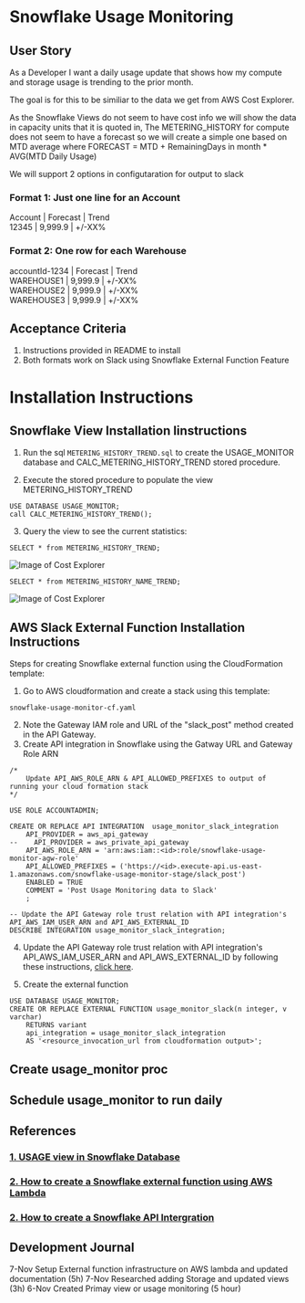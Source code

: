 # Snowflake Usage Monitoring
## User Story
As a Developer I want a daily usage update that shows how my compute and storage usage is trending to the prior month.

The goal is for this to be similiar to the data we get from AWS Cost Explorer.  

As the Snowflake Views do not seem to have cost info we will show the data in capacity units that it is quoted in,
The METERING_HISTORY for compute does not seem to have a forecast so we will create a simple one based on MTD average where 
	FORECAST = MTD + RemainingDays in month * AVG(MTD Daily Usage)

We will support 2 options in configutaration for output to slack

### Format 1: Just one line for an Account

Account | Forecast |  Trend<BR>
12345   | 9,999.9  |  +/-XX%

### Format 2: One row for each Warehouse
accountId-1234    | Forecast |  Trend<BR>
WAREHOUSE1     | 9,999.9  |  +/-XX%<BR>
WAREHOUSE2     | 9,999.9  |  +/-XX%<BR>
WAREHOUSE3     | 9,999.9  |  +/-XX%<BR>


## Acceptance Criteria
1. Instructions provided in README to install
2. Both formats work on Slack using Snowflake External Function Feature


# Installation Instructions

## Snowflake View Installation Iinstructions
1. Run the sql `METERING_HISTORY_TREND.sql` to create the USAGE_MONITOR database and CALC_METERING_HISTORY_TREND stored procedure.

2. Execute the stored procedure to populate the view METERING_HISTORY_TREND
```
USE DATABASE USAGE_MONITOR; 
call CALC_METERING_HISTORY_TREND();
```

3. Query the view to see the current statistics: 
```
SELECT * from METERING_HISTORY_TREND;
```
![Image of Cost Explorer](https://github.com/jimzucker/snowflake-usage-monitor/blob/main/images/METRIC_HISTORY_TREND.png)

```
SELECT * from METERING_HISTORY_NAME_TREND;
```
![Image of Cost Explorer](https://github.com/jimzucker/snowflake-usage-monitor/blob/main/images/METRIC_HISTORY_NAME_TREND.png)





## AWS Slack External Function Installation Instructions
Steps for creating Snowflake external function using the CloudFormation template:

1. Go to AWS cloudformation and create a stack using this template:
```
snowflake-usage-monitor-cf.yaml
```
2. Note the Gateway IAM role and URL of the "slack_post" method created in the API Gateway.
3. Create API integration in Snowflake using the Gatway URL and Gateway Role ARN

```
/*
    Update API_AWS_ROLE_ARN & API_ALLOWED_PREFIXES to output of running your cloud formation stack
*/

USE ROLE ACCOUNTADMIN;

CREATE OR REPLACE API INTEGRATION  usage_monitor_slack_integration
    API_PROVIDER = aws_api_gateway
--    API_PROVIDER = aws_private_api_gateway 
    API_AWS_ROLE_ARN = 'arn:aws:iam::<id>:role/snowflake-usage-monitor-agw-role'
    API_ALLOWED_PREFIXES = ('https://<id>.execute-api.us-east-1.amazonaws.com/snowflake-usage-monitor-stage/slack_post')
    ENABLED = TRUE
    COMMENT = 'Post Usage Monitoring data to Slack'
    ;

-- Update the API Gateway role trust relation with API integration's API_AWS_IAM_USER_ARN and API_AWS_EXTERNAL_ID
DESCRIBE INTEGRATION usage_monitor_slack_integration;
```

4. Update the API Gateway role trust relation with API integration's API_AWS_IAM_USER_ARN and API_AWS_EXTERNAL_ID by following these instructions, [click here](https://docs.snowflake.com/en/sql-reference/external-functions-creating-aws-common-api-integration-proxy-link.html).

5. Create the external function
```
USE DATABASE USAGE_MONITOR;
CREATE OR REPLACE EXTERNAL FUNCTION usage_monitor_slack(n integer, v varchar)
    RETURNS variant
    api_integration = usage_monitor_slack_integration
    AS '<resource_invocation_url from cloudformation output>';
```


## Create usage_monitor proc 


## Schedule usage_monitor to run daily



## References

### [1. USAGE view in Snowflake Database](https://docs.snowflake.com/en/sql-reference/account-usage.html)

###	 [2. How to create a Snowflake external function using AWS Lambda](https://docs.snowflake.com/en/sql-reference/external-functions-creating-aws-template.html)

###	 [2. How to create a Snowflake API Intergration](https://docs.snowflake.com/en/sql-reference/sql/create-api-integration.html)



## Development Journal
7-Nov Setup External function infrastructure on AWS lambda and updated documentation (5h)
7-Nov Researched adding Storage and updated views (3h)
6-Nov Created Primay view or usage monitoring (5 hour)